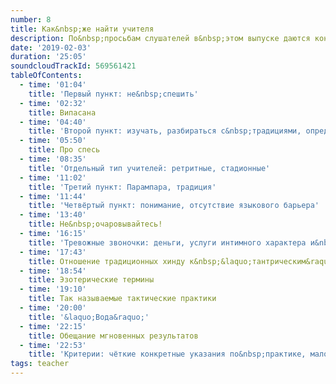 ```yaml
---
number: 8
title: Как&nbsp;же найти учителя
description: По&nbsp;просьбам слушателей в&nbsp;этом выпуске даются конкретные рекомендации. Что&nbsp;же делать, дабы не&nbsp;попасть впросак и&nbsp;найти желаемое.
date: '2019-02-03'
duration: '25:05'
soundcloudTrackId: 569561421
tableOfContents:
  - time: '01:04'
    title: 'Первый пункт: не&nbsp;спешить'
  - time: '02:32'
    title: Випасана
  - time: '04:40'
    title: 'Второй пункт: изучать, разбираться с&nbsp;традициями, определяться, в&nbsp;какую сторону идти'
  - time: '05:50'
    title: Про спесь
  - time: '08:35'
    title: 'Отдельный тип учителей: ретритные, стадионные'
  - time: '11:02'
    title: 'Третий пункт: Парампара, традиция'
  - time: '11:44'
    title: 'Четвёртый пункт: понимание, отсутствие языкового барьера'
  - time: '13:40'
    title: Не&nbsp;очаровывайтесь!
  - time: '16:15'
    title: 'Тревожные звоночки: деньги, услуги интимного характера и&nbsp;&laquo;вода&raquo;'
  - time: '17:43'
    title: Отношение традиционных хинду к&nbsp;&laquo;тантрическим&raquo; практикам
  - time: '18:54'
    title: Эзотерические термины
  - time: '19:10'
    title: Так называемые тактические практики
  - time: '20:00'
    title: '&laquo;Вода&raquo;'
  - time: '22:15'
    title: Обещание мгновенных результатов
  - time: '22:53'
    title: 'Критерии: чёткие конкретные указания по&nbsp;практике, мало воды'
tags: teacher
---
```

